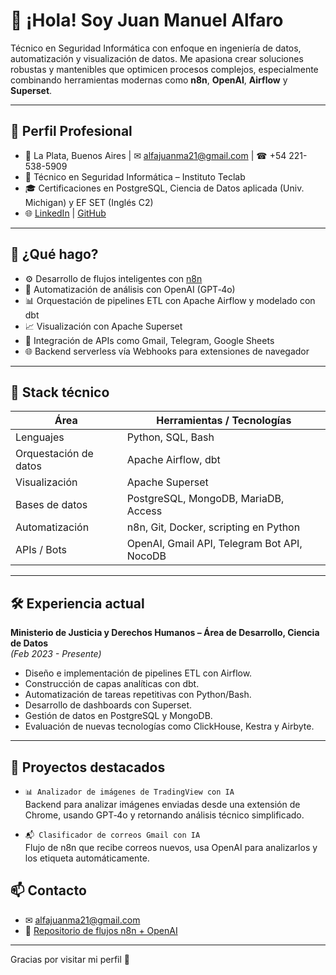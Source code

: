# 👋 ¡Hola! Soy Juan Manuel Alfaro

Técnico en Seguridad Informática con enfoque en ingeniería de datos, automatización y visualización de datos. Me apasiona crear soluciones robustas y mantenibles que optimicen procesos complejos, especialmente combinando herramientas modernas como **n8n**, **OpenAI**, **Airflow** y **Superset**.

---

## 🧠 Perfil Profesional

- 📍 La Plata, Buenos Aires | ✉ alfajuanma21@gmail.com | ☎ +54 221-538-5909  
- 💼 Técnico en Seguridad Informática – Instituto Teclab  
- 🎓 Certificaciones en PostgreSQL, Ciencia de Datos aplicada (Univ. Michigan) y EF SET (Inglés C2)
- 🌐 [LinkedIn](https://www.linkedin.com/in/juan-manuel-alfaro-9b52a5248) | [GitHub](https://github.com/JuanAlfaro777)

---

## 🚀 ¿Qué hago?

- ⚙️ Desarrollo de flujos inteligentes con [n8n](https://n8n.io)
- 🤖 Automatización de análisis con OpenAI (GPT‑4o)
- 📊 Orquestación de pipelines ETL con Apache Airflow y modelado con dbt
- 📈 Visualización con Apache Superset
- 🔗 Integración de APIs como Gmail, Telegram, Google Sheets
- 🌐 Backend serverless vía Webhooks para extensiones de navegador

---

## 🧩 Stack técnico

| Área                  | Herramientas / Tecnologías                                     |
|-----------------------|---------------------------------------------------------------|
| Lenguajes             | Python, SQL, Bash                                             |
| Orquestación de datos | Apache Airflow, dbt                                           |
| Visualización         | Apache Superset                                               |
| Bases de datos        | PostgreSQL, MongoDB, MariaDB, Access                          |
| Automatización        | n8n, Git, Docker, scripting en Python                         |
| APIs / Bots           | OpenAI, Gmail API, Telegram Bot API, NocoDB                   |

---

## 🛠️ Experiencia actual

**Ministerio de Justicia y Derechos Humanos – Área de Desarrollo, Ciencia de Datos**  
*(Feb 2023 - Presente)*

- Diseño e implementación de pipelines ETL con Airflow.
- Construcción de capas analíticas con dbt.
- Automatización de tareas repetitivas con Python/Bash.
- Desarrollo de dashboards con Superset.
- Gestión de datos en PostgreSQL y MongoDB.
- Evaluación de nuevas tecnologías como ClickHouse, Kestra y Airbyte.

---

## 🌟 Proyectos destacados

- `📊 Analizador de imágenes de TradingView con IA`  
  Backend para analizar imágenes enviadas desde una extensión de Chrome, usando GPT‑4o y retornando análisis técnico simplificado.

- `📬 Clasificador de correos Gmail con IA`  
  Flujo de n8n que recibe correos nuevos, usa OpenAI para analizarlos y los etiqueta automáticamente.


## 📫 Contacto

- ✉ alfajuanma21@gmail.com
- 📁 [Repositorio de flujos n8n + OpenAI](https://github.com/JuanAlfaro777)

---

Gracias por visitar mi perfil 🙌 
